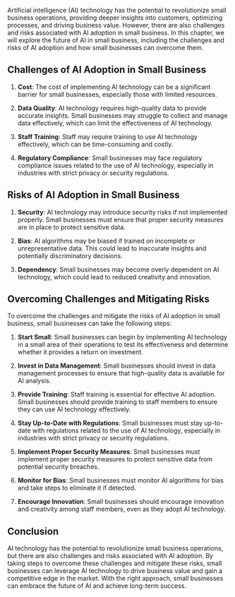 
Artificial intelligence (AI) technology has the potential to revolutionize small business operations, providing deeper insights into customers, optimizing processes, and driving business value. However, there are also challenges and risks associated with AI adoption in small business. In this chapter, we will explore the future of AI in small business, including the challenges and risks of AI adoption and how small businesses can overcome them.

Challenges of AI Adoption in Small Business
-------------------------------------------

1. **Cost**: The cost of implementing AI technology can be a significant barrier for small businesses, especially those with limited resources.

2. **Data Quality**: AI technology requires high-quality data to provide accurate insights. Small businesses may struggle to collect and manage data effectively, which can limit the effectiveness of AI technology.

3. **Staff Training**: Staff may require training to use AI technology effectively, which can be time-consuming and costly.

4. **Regulatory Compliance**: Small businesses may face regulatory compliance issues related to the use of AI technology, especially in industries with strict privacy or security regulations.

Risks of AI Adoption in Small Business
--------------------------------------

1. **Security**: AI technology may introduce security risks if not implemented properly. Small businesses must ensure that proper security measures are in place to protect sensitive data.

2. **Bias**: AI algorithms may be biased if trained on incomplete or unrepresentative data. This could lead to inaccurate insights and potentially discriminatory decisions.

3. **Dependency**: Small businesses may become overly dependent on AI technology, which could lead to reduced creativity and innovation.

Overcoming Challenges and Mitigating Risks
------------------------------------------

To overcome the challenges and mitigate the risks of AI adoption in small business, small businesses can take the following steps:

1. **Start Small**: Small businesses can begin by implementing AI technology in a small area of their operations to test its effectiveness and determine whether it provides a return on investment.

2. **Invest in Data Management**: Small businesses should invest in data management processes to ensure that high-quality data is available for AI analysis.

3. **Provide Training**: Staff training is essential for effective AI adoption. Small businesses should provide training to staff members to ensure they can use AI technology effectively.

4. **Stay Up-to-Date with Regulations**: Small businesses must stay up-to-date with regulations related to the use of AI technology, especially in industries with strict privacy or security regulations.

5. **Implement Proper Security Measures**: Small businesses must implement proper security measures to protect sensitive data from potential security breaches.

6. **Monitor for Bias**: Small businesses must monitor AI algorithms for bias and take steps to eliminate it if detected.

7. **Encourage Innovation**: Small businesses should encourage innovation and creativity among staff members, even as they adopt AI technology.

Conclusion
----------

AI technology has the potential to revolutionize small business operations, but there are also challenges and risks associated with AI adoption. By taking steps to overcome these challenges and mitigate these risks, small businesses can leverage AI technology to drive business value and gain a competitive edge in the market. With the right approach, small businesses can embrace the future of AI and achieve long-term success.
